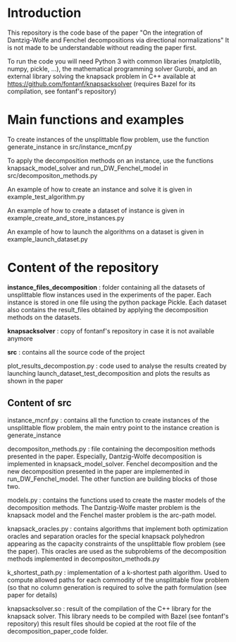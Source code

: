 # Introduction

This repository is the code base of the paper "On the integration of Dantzig-Wolfe and Fenchel decompositions via directional normalizations"
It is not made to be understandable without reading the paper first.

To run the code you will need Python 3 with common libraries (matplotlib, numpy, pickle, ...), the mathematical programming solver Gurobi, and an external library solving the knapsack problem in C++ available at https://github.com/fontanf/knapsacksolver (requires Bazel for its compilation, see fontanf's repository)


# Main functions and examples

To create instances of the unsplittable flow problem, use the function generate_instance in src/instance_mcnf.py

To apply the decomposition methods on an instance, use the functions knapsack_model_solver and run_DW_Fenchel_model in src/decompositon_methods.py

An example of how to create an instance and solve it is given in example_test_algorithm.py

An example of how to create a dataset of instance is given in example_create_and_store_instances.py

An example of how to launch the algorithms on a dataset is given in example_launch_dataset.py


# Content of the repository

**instance_files_decomposition** : folder containing all the datasets of unsplittable flow instances used in the experiments of the paper. Each instance is stored in one file using the python package Pickle. Each dataset also contains the result_files obtained by applying the decomposition methods on the datasets.

**knapsacksolver** : copy of fontanf's repository in case it is not available anymore

**src** : contains all the source code of the project

plot_results_decompostion.py : code used to analyse the results created by launching launch_dataset_test_decomposition and plots the results as shown in the paper


## Content of **src**

instance_mcnf.py : contains all the function to create instances of the unsplittable flow problem, the main entry point to the instance creation is generate_instance

decompositon_methods.py : file containing the decomposition methods presented in the paper. Especially, Dantzig-Wolfe decomposition is implemented in knapsack_model_solver. Fenchel decomposition and the new decomposition presented in the paper are implemented in run_DW_Fenchel_model. The other function are building blocks of those two.

models.py : contains the functions used to create the master models of the decomposition methods. The Dantzig-Wolfe master problem is the knapsack model and the Fenchel master problem is the arc-path model.

knapsack_oracles.py : contains algorithms that implement both optimization oracles and separation oracles for the special knapsack polyhedron appearing as the capacity constraints of the unsplittable flow problem (see the paper). This oracles are used as the subproblems of the decomposition methods implemented in decompositon_methods.py

k_shortest_path.py : implementation of a k-shortest path algorithm. Used to compute allowed paths for each commodity of the unsplittable flow problem (so that no column generation is required to solve the path formulation (see paper for details)

knapsacksolver.so : result of the compilation of the C++ library for the knapsack solver. This library needs to be compiled with Bazel (see fontanf's repository) this result files should be copied at the root file of the decomposition_paper_code folder.

